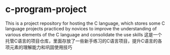 # c-program-project
This is a project repository for hosting the C language, which stores some C language projects practiced by novices to improve the understanding of various elements of the C language and consolidate the use skills
这是一个托管C语言的项目仓库，里面存放了一些新手练习的C语言项目，提升C语言的各项元素的理解能力和巩固使用技巧
